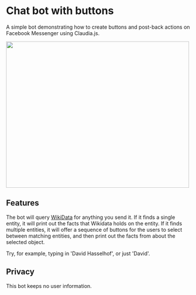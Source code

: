 # Chat bot with buttons

A simple bot demonstrating how to create buttons and post-back actions on Facebook Messenger using Claudia.js.

<img src="https://claudiajs.github.io/claudiajs.com/assets/factbot.gif" width="500" height="400" />

## Features

The bot will query [WikiData](https://www.wikidata.org) for anything you send it. If it finds a single entity, it will print out the facts that Wikidata holds on the entity. If it finds multiple entities, it will offer a sequence of buttons for the users to select between matching entities, and then print out the facts from about the selected object. 

Try, for example, typing in 'David Hasselhof', or just 'David'.

## Privacy

This bot keeps no user information.

